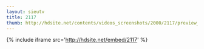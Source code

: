 ```yaml
---
layout: sieutv
title: 2117
thumb: http://hdsite.net/contents/videos_screenshots/2000/2117/preview_360p.mp4.jpg
---
```

{% include iframe src='http://hdsite.net/embed/2117' %}
 
